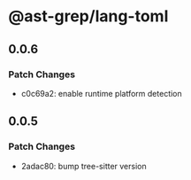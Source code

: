 # @ast-grep/lang-toml

## 0.0.6

### Patch Changes

- c0c69a2: enable runtime platform detection

## 0.0.5

### Patch Changes

- 2adac80: bump tree-sitter version
